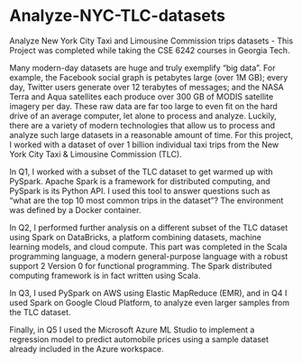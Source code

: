 # Analyze-NYC-TLC-datasets
Analyze New York City Taxi and Limousine Commission trips datasets - This Project was completed while taking the CSE 6242 courses in Georgia Tech.

Many modern-day datasets are huge and truly exemplify “big data”. For example, the Facebook social graph is petabytes large (over 1M GB); every day, Twitter users generate over 12 terabytes of messages; and the NASA Terra and Aqua satellites each produce over 300 GB of MODIS satellite imagery per day. These raw data are far too large to even fit on the hard drive of an average computer, let alone to process and analyze. Luckily, there are a variety of modern technologies that allow us to process and analyze such large datasets in a reasonable amount of time. For this project, I worked with a dataset of over 1 billion individual taxi trips from the New York City Taxi & Limousine Commission (TLC).

In Q1, I worked with a subset of the TLC dataset to get warmed up with PySpark. Apache Spark is a framework for distributed computing, and PySpark is its Python API. I used this tool to answer questions such as “what are the top 10 most common trips in the dataset”? The environment was defined by a Docker container.

In Q2, I performed further analysis on a different subset of the TLC dataset using Spark on DataBricks, a platform combining datasets, machine learning models, and cloud compute. This part was completed in the Scala programming language, a modern general-purpose language with a robust support 2 Version 0 for functional programming. The Spark distributed computing framework is in fact written using Scala.

In Q3, I used PySpark on AWS using Elastic MapReduce (EMR), and in Q4 I used Spark on Google Cloud Platform, to analyze even larger samples from the TLC dataset.

Finally, in Q5 I used the Microsoft Azure ML Studio to implement a regression model to predict automobile prices using a sample dataset already included in the Azure workspace.

